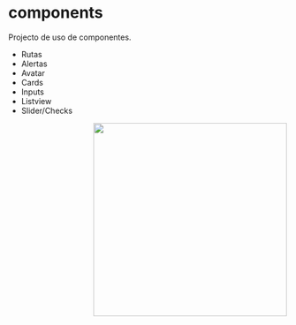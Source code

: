 # components

Projecto de uso de componentes.
- Rutas
- Alertas
- Avatar
- Cards
- Inputs
- Listview
- Slider/Checks

<p align="right"> <img src="https://imgur.com/5Hnww5t.jpg" width="350"/> </p> 






